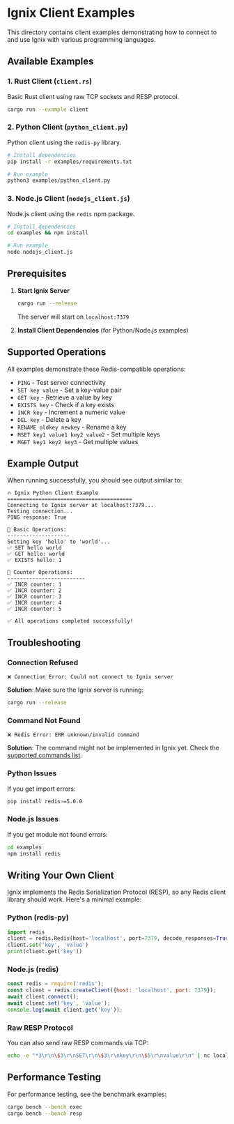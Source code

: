 # Ignix Client Examples

This directory contains client examples demonstrating how to connect to and use Ignix with various programming languages.

## Available Examples

### 1. Rust Client (`client.rs`)
Basic Rust client using raw TCP sockets and RESP protocol.

```bash
cargo run --example client
```

### 2. Python Client (`python_client.py`)
Python client using the `redis-py` library.

```bash
# Install dependencies
pip install -r examples/requirements.txt

# Run example
python3 examples/python_client.py
```

### 3. Node.js Client (`nodejs_client.js`)
Node.js client using the `redis` npm package.

```bash
# Install dependencies
cd examples && npm install

# Run example
node nodejs_client.js
```

## Prerequisites

1. **Start Ignix Server**
   ```bash
   cargo run --release
   ```
   The server will start on `localhost:7379`

2. **Install Client Dependencies** (for Python/Node.js examples)

## Supported Operations

All examples demonstrate these Redis-compatible operations:

- `PING` - Test server connectivity
- `SET key value` - Set a key-value pair
- `GET key` - Retrieve a value by key
- `EXISTS key` - Check if a key exists
- `INCR key` - Increment a numeric value
- `DEL key` - Delete a key
- `RENAME oldkey newkey` - Rename a key
- `MSET key1 value1 key2 value2` - Set multiple keys
- `MGET key1 key2 key3` - Get multiple values

## Example Output

When running successfully, you should see output similar to:

```
🔥 Ignix Python Client Example
========================================
Connecting to Ignix server at localhost:7379...
Testing connection...
PING response: True

📝 Basic Operations:
--------------------
Setting key 'hello' to 'world'...
✅ SET hello world
✅ GET hello: world
✅ EXISTS hello: 1

🔢 Counter Operations:
-------------------------
✅ INCR counter: 1
✅ INCR counter: 2
✅ INCR counter: 3
✅ INCR counter: 4
✅ INCR counter: 5

✅ All operations completed successfully!
```

## Troubleshooting

### Connection Refused
```
❌ Connection Error: Could not connect to Ignix server
```
**Solution**: Make sure the Ignix server is running:
```bash
cargo run --release
```

### Command Not Found
```
❌ Redis Error: ERR unknown/invalid command
```
**Solution**: The command might not be implemented in Ignix yet. Check the [supported commands list](../README.md#supported-commands).

### Python Issues
If you get import errors:
```bash
pip install redis>=5.0.0
```

### Node.js Issues
If you get module not found errors:
```bash
cd examples
npm install redis
```

## Writing Your Own Client

Ignix implements the Redis Serialization Protocol (RESP), so any Redis client library should work. Here's a minimal example:

### Python (redis-py)
```python
import redis
client = redis.Redis(host='localhost', port=7379, decode_responses=True)
client.set('key', 'value')
print(client.get('key'))
```

### Node.js (redis)
```javascript
const redis = require('redis');
const client = redis.createClient({host: 'localhost', port: 7379});
await client.connect();
await client.set('key', 'value');
console.log(await client.get('key'));
```

### Raw RESP Protocol
You can also send raw RESP commands via TCP:
```bash
echo -e "*3\r\n\$3\r\nSET\r\n\$3\r\nkey\r\n\$5\r\nvalue\r\n" | nc localhost 7379
```

## Performance Testing

For performance testing, see the benchmark examples:
```bash
cargo bench --bench exec
cargo bench --bench resp
```
